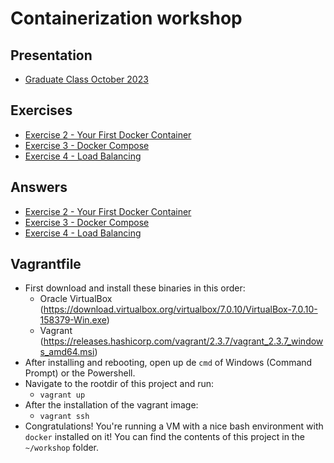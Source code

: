 # Containerization workshop

## Presentation

- [Graduate Class October 2023](containerization.pptx)

## Exercises

- [Exercise 2 - Your First Docker Container](exercise_1/README.md)
- [Exercise 3 - Docker Compose](exercise_2/README.md)
- [Exercise 4 - Load Balancing](exercise_3/README.md)

## Answers

- [Exercise 2 - Your First Docker Container](exercise_1_answers/README.md)
- [Exercise 3 - Docker Compose](exercise_2_answers/README.md)
- [Exercise 4 - Load Balancing](exercise_3_answers/README.md)

## Vagrantfile

- First download and install these binaries in this order:
  - Oracle VirtualBox (https://download.virtualbox.org/virtualbox/7.0.10/VirtualBox-7.0.10-158379-Win.exe)
  - Vagrant (https://releases.hashicorp.com/vagrant/2.3.7/vagrant_2.3.7_windows_amd64.msi)
- After installing and rebooting, open up de `cmd` of Windows (Command Prompt) or the Powershell.
- Navigate to the rootdir of this project and run:
  - `vagrant up`
- After the installation of the vagrant image:
  - `vagrant ssh`
- Congratulations! You're running a VM with a nice bash environment with `docker` installed on it!
  You can find the contents of this project in the `~/workshop` folder.
